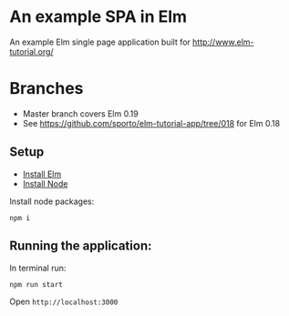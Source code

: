 # An example SPA in Elm

An example Elm single page application built for http://www.elm-tutorial.org/

# Branches

- Master branch covers Elm 0.19
- See <https://github.com/sporto/elm-tutorial-app/tree/018> for Elm 0.18

## Setup

- [Install Elm](http://elm-lang.org/install)
- [Install Node](https://nodejs.org/en/download/)

Install node packages:

```
npm i
```

## Running the application:

In terminal run:

```
npm run start
```

Open `http://localhost:3000`
